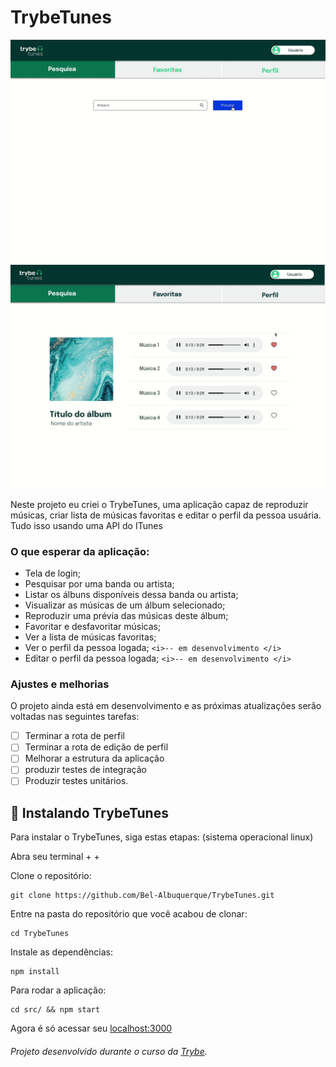 # TrybeTunes


<img src="./images/requisito6_1.gif" alt="imagem da tela de busca por artista">
<img src="./images/requisito9.gif" alt="imagem da tela de musicas">

> 
Neste projeto eu criei o TrybeTunes, uma aplicação capaz de reproduzir músicas, criar lista de músicas favoritas e editar o perfil da pessoa usuária.
Tudo isso usando uma API do ITunes

### O que esperar da aplicação:

- Tela de login;
- Pesquisar por uma banda ou artista;
- Listar os álbuns disponíveis dessa banda ou artista;
- Visualizar as músicas de um álbum selecionado;
- Reproduzir uma prévia das músicas deste álbum;
- Favoritar e desfavoritar músicas;
- Ver a lista de músicas favoritas;
- Ver o perfil da pessoa logada; `<i>-- em desenvolvimento </i>`
- Editar o perfil da pessoa logada; `<i>-- em desenvolvimento </i>`


### Ajustes e melhorias

O projeto ainda está em desenvolvimento e as próximas atualizações serão voltadas nas seguintes tarefas:

- [ ] Terminar a rota de perfil
- [ ] Terminar a rota de edição de perfil
- [ ] Melhorar a estrutura da aplicação
- [ ] produzir testes de integração
- [ ] Produzir testes unitários.

## 🚀 Instalando TrybeTunes

Para instalar o TrybeTunes, siga estas etapas:
(sistema operacional linux)

Abra seu terminal <ctrl> + <alt> + <t>
  
Clone o repositório:
```
git clone https://github.com/Bel-Albuquerque/TrybeTunes.git
```
Entre na pasta do repositório que você acabou de clonar:
 ```
cd TrybeTunes
  ```
Instale as dependências:
 ```
npm install
  ```
Para rodar a aplicação:
  ```
cd src/ && npm start
  ```
Agora é só acessar seu [localhost:3000](http://localhost:3000)
 
 
###### Projeto desenvolvido durante o curso da [Trybe](https://github.com/tryber).

 
